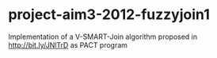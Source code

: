 project-aim3-2012-fuzzyjoin1
============================

Implementation of a V-SMART-Join algorithm proposed in http://bit.ly/JNlTrD as PACT program
